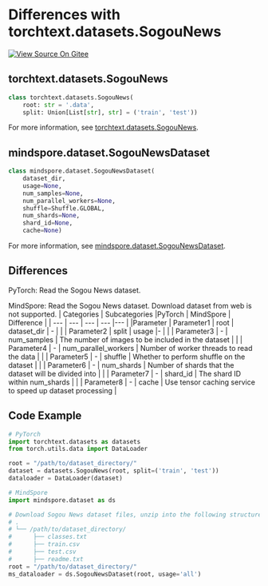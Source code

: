 # Differences with torchtext.datasets.SogouNews

[![View Source On Gitee](https://mindspore-website.obs.cn-north-4.myhuaweicloud.com/website-images/master/resource/_static/logo_source_en.svg)](https://gitee.com/mindspore/docs/blob/master/docs/mindspore/source_en/note/api_mapping/pytorch_diff/SogouNews.md)

## torchtext.datasets.SogouNews

```python
class torchtext.datasets.SogouNews(
    root: str = '.data',
    split: Union[List[str], str] = ('train', 'test'))
```

For more information, see [torchtext.datasets.SogouNews](https://pytorch.org/text/0.9.0/datasets.html#sogounews).

## mindspore.dataset.SogouNewsDataset

```python
class mindspore.dataset.SogouNewsDataset(
    dataset_dir,
    usage=None,
    num_samples=None,
    num_parallel_workers=None,
    shuffle=Shuffle.GLOBAL,
    num_shards=None,
    shard_id=None,
    cache=None)
```

For more information, see [mindspore.dataset.SogouNewsDataset](https://mindspore.cn/docs/en/master/api_python/dataset/mindspore.dataset.SogouNewsDataset.html#mindspore.dataset.SogouNewsDataset).

## Differences

PyTorch: Read the Sogou News dataset.

MindSpore: Read the Sogou News dataset. Download dataset from web is not supported.
| Categories | Subcategories |PyTorch | MindSpore | Difference |
| --- | ---   | ---   | ---        |---  |
|Parameter | Parameter1 | root    | dataset_dir    | - |
|     | Parameter2 | split      | usage    |- |
|     | Parameter3 | -    | num_samples | The number of images to be included in the dataset |
|     | Parameter4 | -    | num_parallel_workers | Number of worker threads to read the data |
|     | Parameter5 | -    | shuffle  | Whether to perform shuffle on the dataset |
|     | Parameter6 | -    | num_shards | Number of shards that the dataset will be divided into |
|     | Parameter7 | -    | shard_id | The shard ID within num_shards |
|     | Parameter8 | -    | cache | Use tensor caching service to speed up dataset processing |

## Code Example

```python
# PyTorch
import torchtext.datasets as datasets
from torch.utils.data import DataLoader

root = "/path/to/dataset_directory/"
dataset = datasets.SogouNews(root, split=('train', 'test'))
dataloader = DataLoader(dataset)

# MindSpore
import mindspore.dataset as ds

# Download Sogou News dataset files, unzip into the following structure
# .
# └── /path/to/dataset_directory/
#      ├── classes.txt
#      ├── train.csv
#      ├── test.csv
#      ├── readme.txt
root = "/path/to/dataset_directory/"
ms_dataloader = ds.SogouNewsDataset(root, usage='all')
```
